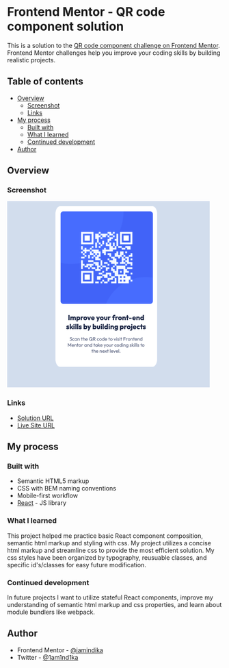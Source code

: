 # Frontend Mentor - QR code component solution

This is a solution to the [QR code component challenge on Frontend Mentor](https://www.frontendmentor.io/challenges/qr-code-component-iux_sIO_H). Frontend Mentor challenges help you improve your coding skills by building realistic projects. 

## Table of contents

- [Overview](#overview)
  - [Screenshot](#screenshot)
  - [Links](#links)
- [My process](#my-process)
  - [Built with](#built-with)
  - [What I learned](#what-i-learned)
  - [Continued development](#continued-development)
- [Author](#author)

## Overview

### Screenshot

![QR code component screenshot](./src/assets/images/qr-component-screenshot.png)

### Links

- [Solution URL](https://github.com/iamindika/qr-code-component-main/tree/main/src)
- [Live Site URL](https://vigilant-shockley-a51f78.netlify.app/)

## My process

### Built with

- Semantic HTML5 markup
- CSS with BEM naming conventions
- Mobile-first workflow
- [React](https://reactjs.org/) - JS library

### What I learned

This project helped me practice basic React component composition, semantic html markup and styling with css. My project utilizes a concise html markup and streamline css to provide the most efficient solution.  My css styles have been organized by typography, reusuable classes, and specific id's/classes for easy future modification.  

### Continued development

In future projects I want to utilize stateful React components, improve my understanding of semantic html markup and css properties, and learn about module bundlers like webpack.  

## Author

- Frontend Mentor - [@iamindika](https://www.frontendmentor.io/profile/iamindika)
- Twitter - [@1am1nd1ka](https://www.twitter.com/1am1nd1ka)
